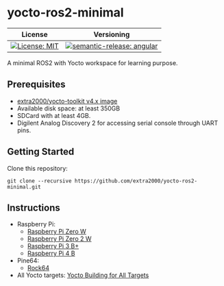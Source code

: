 # yocto-ros2-minimal

| License | Versioning |
| ------- | ---------- |
| [![License: MIT](https://img.shields.io/badge/License-MIT-yellow.svg)](https://opensource.org/licenses/MIT) | [![semantic-release: angular](https://img.shields.io/badge/semantic--release-angular-e10079?logo=semantic-release)](https://github.com/semantic-release/semantic-release) |

A minimal ROS2 with Yocto workspace for learning purpose.


## Prerequisites

* [extra2000/yocto-toolkit v4.x image](https://github.com/extra2000/yocto-toolkit)
* Available disk space: at least 350GB
* SDCard with at least 4GB.
* Digilent Analog Discovery 2 for accessing serial console through UART pins.


## Getting Started

Clone this repository:
```
git clone --recursive https://github.com/extra2000/yocto-ros2-minimal.git
```


## Instructions

* Raspberry Pi:
    * [Raspberry Pi Zero W](docs/yocto/specifics/rpizero-w.md)
    * [Raspberry Pi Zero 2 W](docs/yocto/specifics/rpizero2-w.md)
    * [Raspberry Pi 3 B+](docs/yocto/specifics/rpi3bp.md)
    * [Raspberry Pi 4 B](docs/yocto/specifics/rpi4b.md)
* Pine64:
    * [Rock64](docs/yocto/specifics/rock64.md)
* All Yocto targets: [Yocto Building for All Targets](docs/yocto/all-targets.md)

